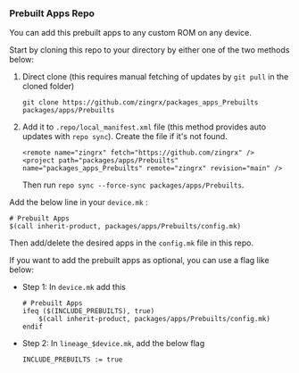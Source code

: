 ### Prebuilt Apps Repo
You can add this prebuilt apps to any custom ROM on any device.

Start by cloning this repo to your directory by either one of the two methods below:
1. Direct clone (this requires manual fetching of updates by `git pull` in the cloned folder)
   ```
   git clone https://github.com/zingrx/packages_apps_Prebuilts packages/apps/Prebuilts
   ```
   
2. Add it to `.repo/local_manifest.xml` file (this method provides auto updates with `repo sync`). Create the file if it's not found.
   ```
   <remote name="zingrx" fetch="https://github.com/zingrx" />
   <project path="packages/apps/Prebuilts" name="packages_apps_Prebuilts" remote="zingrx" revision="main" />
   ```
   Then run `repo sync --force-sync packages/apps/Prebuilts`.

Add the below line in your `device.mk` :
```
# Prebuilt Apps
$(call inherit-product, packages/apps/Prebuilts/config.mk)
```
Then add/delete the desired apps in the `config.mk` file in this repo.

If you want to add the prebuilt apps as optional, you can use a flag like below:
- Step 1:
  In `device.mk`  add this
  ```
  # Prebuilt Apps
  ifeq ($(INCLUDE_PREBUILTS), true)
      $(call inherit-product, packages/apps/Prebuilts/config.mk)
  endif
  ```
- Step 2:
  In `lineage_$device.mk`, add the below flag
  ```
  INCLUDE_PREBUILTS := true
  ```